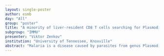 ```yaml
---
layout: single-poster
author: esmb
day: "All"
group: "poster"
title: "A minority of liver-resident CD8 T cells searching for Plasmodium-infected hepatocytes demonstrate difficult-to-detect attraction"
subgroup: "IMMU"
presenter: "Viktor Zenkov"
institution: "University of Tennessee, Knoxville"
abstract: "Malaria is a disease caused by parasites from genus Plasmodium that causes over 200 million infections and kills over 400,000 people every year. A critical step of malaria infection is when mosquito-injected sporozoites travel to the liver and form liver stages. Several malaria vaccine candidates induce high levels of Plasmodium-specific CD8 T cells which are able to eliminate all liver stages, thus providing sterilizing immunity against the disease. However, how CD8 T cells locate the site of infection is not well understood. We generated and analyzed data from intravital microscopy experiments in mice in which movement of T cells relative to the liver stage was recorded in several different settings. To detect attraction of T cells towards the infection site, we developed a novel metric based on the Von Mises-Fisher (VMF) distribution, which is more powerful than previously used metrics. We found that the majority (85-95%) of Plasmodium-specific CD8 T cells and T cells of irrelevant specificity did not display attraction towards the parasite when the parasite was not found by T cells, which was consistent with the random search for infection. In contrast, when some T cells located the parasite and formed a cluster, a minority of other T cells did display strong attraction towards the infection. Interestingly, the speed of T cell movement (and small turning angles) correlated with the bias of T cell movement towards the infection site (while many other parameters do not), suggesting that a deeper understanding of what determines the speed of T cell movement in the liver may help with improving T cell vaccine efficacy. Stochastic simulations suggested that a small movement bias towards the parasite dramatically reduces the number of CD8 T cells needed for the complete elimination of all malaria liver stages, and yet, to detect such attraction by individual cells requires extremely long imaging experiments which may not be currently feasible. Our developed methodology can be allied to detect weak attraction of moving agents in other conditions."
---
```

